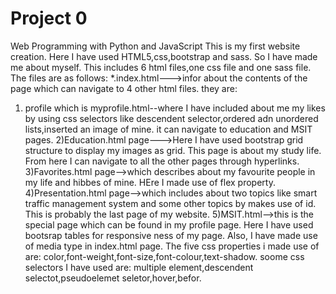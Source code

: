# Project 0

Web Programming with Python and JavaScript
This is my first website creation.
Here I have used HTML5,css,bootstrap and sass.
So I have made me about myself.
This includes 6 html files,one css file and one sass file.
The files are as follows:
*.index.html--->infor about the contents of the page
  which can navigate to 4 other html files. they are:
 1) profile which is myprofile.html--where I have included about me my likes by using css selectors like descendent selector,ordered adn unordered lists,inserted an image of mine.
 it can navigate to education and MSIT pages.
 2)Education.html page--->Here I have used bootstrap grid structure to display my images as grid.
This page is about my study life.
From here I can navigate to all the other pages through hyperlinks.
3)Favorites.html page-->which describes about my favourite people in my life and hibbes of mine.
HEre I made use of flex property.
4)Presentation.html page-->which includes about two topics like smart traffic management system and some other topics by makes use of id.
This is probably the last page of my website.
5)MSIT.html-->this is the special page which can be found in my profile page.
Here I have used bootsrap tables for responsive ness of my page.
Also, I have made use of media type in index.html page.
The five css properties i made use of are:
color,font-weight,font-size,font-colour,text-shadow.
soome css selectors I have used are: multiple element,descendent selectot,pseudoelemet seletor,hover,befor.